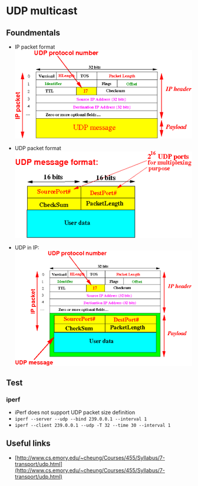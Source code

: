 # UDP multicast

## Foundmentals

- IP packet format
  ![udp in IP](./assets/udp-in-IP1.gif)

- UDP packet format
  ![udp-header.gif](./assets/udp-header.gif)

- UDP in IP:
  ![udp in IP](./assets/udp-in-IP1a.gif)

## Test

### iperf

- iPerf does not support UDP packet size definition
- `iperf --server --udp --bind 239.0.0.1 --interval 1`
- `iperf --client 239.0.0.1 --udp -T 32 --time 30 --interval 1`

## Useful links

- [http://www.cs.emory.edu/~cheung/Courses/455/Syllabus/7-transport/udp.html](http://www.cs.emory.edu/~cheung/Courses/455/Syllabus/7-transport/udp.html)
